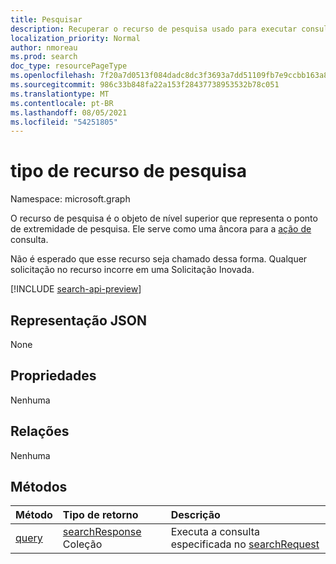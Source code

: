 ```yaml
---
title: Pesquisar
description: Recuperar o recurso de pesquisa usado para executar consultas
localization_priority: Normal
author: nmoreau
ms.prod: search
doc_type: resourcePageType
ms.openlocfilehash: 7f20a7d0513f084dadc8dc3f3693a7dd51109fb7e9ccbb163a80a17a29d6978f
ms.sourcegitcommit: 986c33b848fa22a153f28437738953532b78c051
ms.translationtype: MT
ms.contentlocale: pt-BR
ms.lasthandoff: 08/05/2021
ms.locfileid: "54251805"
---
```

# <a name="search-resource-type"></a>tipo de recurso de pesquisa

Namespace: microsoft.graph

O recurso de pesquisa é o objeto de nível superior que representa o ponto de extremidade de pesquisa. Ele serve como uma âncora para a [ação de](../api/search-query.md) consulta.

Não é esperado que esse recurso seja chamado dessa forma. Qualquer solicitação no recurso incorre em uma Solicitação Inovada.

[!INCLUDE [search-api-preview](../../includes/search-api-preview-signup.md)]

## <a name="json-representation"></a>Representação JSON

None

## <a name="properties"></a>Propriedades

Nenhuma

## <a name="relationships"></a>Relações

Nenhuma

## <a name="methods"></a>Métodos

| Método       | Tipo de retorno | Descrição |
|:-------------|:------------|:------------|
| [query](../api/search-query.md) | [searchResponse](searchresponse.md) Coleção| Executa a consulta especificada no [searchRequest](../resources/searchrequest.md) |

<!-- uuid: 16cd6b66-4b1a-43a1-adaf-3a886856ed98
2019-02-04 14:57:30 UTC -->
<!-- {
  "type": "#page.annotation",
  "description": "Get search",
  "keywords": "",
  "section": "documentation",
  "tocPath": ""
}-->


